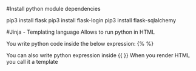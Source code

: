 #Install python module dependencies

pip3 install flask
pip3 install flask-login
pip3 install flask-sqlalchemy

#Jinja - Templating language
Allows to run python in HTML

You write python code inside the below expression:
{% %}


You can also write python expression inside {{ }}
When you render HTML you call it a template


